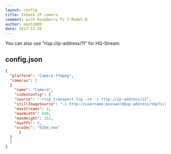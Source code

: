 ```yaml
---
layout: config
title: IeGeek IP camera
comment: with Raspberry Pi 3 Model B
author: mach1009
date: 2017-12-26
---
```

You can also use "rtsp://ip-address/11" for HQ-Stream.

## config.json

```json
{
  "platform": "Camera-ffmpeg",
  "cameras": [
  {
    "name": "Camera",
    "videoConfig": {
    "source": "-rtsp_transport tcp -re -i rtsp://ip-address/12",
    "stillImageSource": "-i http://username:password@ip-address/tmpfs/auto.jpg",
    "maxStreams": 2,
    "maxWidth": 640,
    "maxHeight": 352,
    "maxFPS": 5,
    "vcodec": "h264_omx"
      }
  }
  ]
}
```
